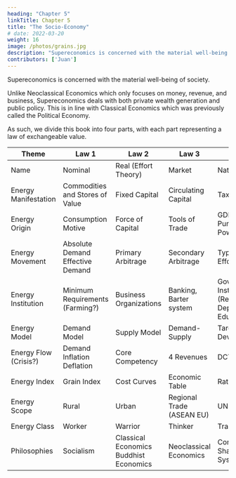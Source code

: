 ```yaml
---
heading: "Chapter 5"
linkTitle: Chapter 5
title: "The Socio-Economy"
# date: 2022-03-20
weight: 16
image: /photos/grains.jpg
description: "Supereconomics is concerned with the material well-being of society."
contributors: ['Juan']
---
```



Supereconomics is concerned with the material well-being of society. 

Unlike Neoclassical Economics which only focuses on money, revenue, and business, Supereconomics deals with both private wealth generation and public policy. This is in line with Classical Economics which was previously called the Political Economy. 

As such, we divide this book into four parts, with each part representing a law of exchangeable value. 

Theme 				| Law 1 						| Law 2 				| Law 3 				| Law 4
---- 				| --- 							| --- 					| ---					 | --- 
Name 				 | Nominal 						| Real (Effort Theory) 	| Market 				| Natural 
Energy Manifestation | Commodities and Stores of Value | Fixed Capital 		| Circulating Capital 	| Taxes
Energy Origin 		 | Consumption Motive 			| Force of Capital 		| Tools of Trade 		| GDP and Purchasing Power
Energy Movement      | Absolute Demand Effective Demand | Primary Arbitrage | Secondary Arbitrage 	| Types of Effort
Energy Institution   | Minimum Requirements (Farming?) 	| Business Organizations | Banking, Barter system | Government Institutions (Resources Dept, Education) 
Energy Model 		 | Demand Model 				| Supply Model 			| Demand-Supply 		| Targetted Development
Energy Flow (Crisis?)| Demand Inflation Deflation 	| Core Competency 		| 4 Revenues 			| DCTI
Energy Index 		 | Grain Index 					| Cost Curves 			| Economic Table 		| Ratios GDP
Energy Scope 		 | Rural 						| Urban 				| Regional Trade (ASEAN EU) | UN 
Energy Class 		 | Worker 						| Warrior 				| Thinker 				| Trader
Philosophies 		 | Socialism 					| Classical Economics Buddhist Economics | Neoclassical Economics | Communism Shariah Inca System 

